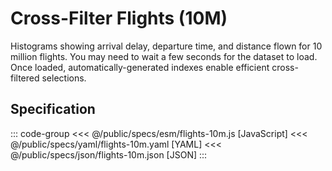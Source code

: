 <script setup>
  import { reset } from '@uwdata/vgplot';
  reset();
</script>

# Cross-Filter Flights (10M)

Histograms showing arrival delay, departure time, and distance flown for 10 million flights.
You may need to wait a few seconds for the dataset to load. Once loaded,
automatically-generated indexes enable efficient cross-filtered selections.

<Example spec="/specs/yaml/flights-10m.yaml" />

## Specification

::: code-group
<<< @/public/specs/esm/flights-10m.js [JavaScript]
<<< @/public/specs/yaml/flights-10m.yaml [YAML]
<<< @/public/specs/json/flights-10m.json [JSON]
:::
